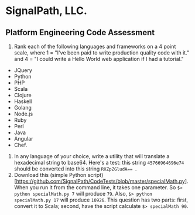 # SignalPath, LLC.
## Platform Engineering Code Assessment
1. Rank each of the following languages and frameworks on a 4 point scale, where 1 = "I've been paid to write production quality code with it." and 4 = "I could write a Hello World web application if I had a tutorial."
  * JQuery
  * Python
  * PHP
  * Scala
  * Clojure
  * Haskell
  * Golang
  * Node.js
  * Ruby
  * Perl
  * Java
  * Angular
  * Chef.
1. In any language of your choice, write a utility that will translate a hexadecimal string to base64. Here's a test: this string `45766964696e74` should be converted into this string `RXZpZGludA== `.
1. Download this (simple Python script)[https://github.com/SignalPath/CodeTests/blob/master/specialMath.py]. When you run it from the command line, it takes one parameter. So `$> python specialMath.py 7` will produce `79`. Also, `$> python specialMath.py 17` will produce `10926`. This question has two parts: first, convert it to Scala; second, have the script calculate `$> specialMath 90`.
